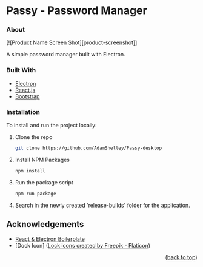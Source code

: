 # Passy - Password Manager




### About

[![Product Name Screen Shot][product-screenshot]]


A simple password manager built with Electron.

### Built With
* [Electron](https://www.electronjs.org/)
* [React.js](https://reactjs.org/)
* [Bootstrap](https://getbootstrap.com/)

### Installation

To install and run the project locally:

1. Clone the repo
   ```sh
   git clone https://github.com/AdamShelley/Passy-desktop
   ```
2. Install NPM Packages
    ```sh
    npm install
    ```
3. Run the package script
    ```sh
    npm run package
    ```
4. Search in the newly created 'release-builds' folder for the application.


## Acknowledgements
* [React & Electron Boilerplate](https://github.com/bradtraversy/simple-electron-react)
* [Dock Icon] (<a href="https://www.flaticon.com/free-icons/lock" title="lock icons">Lock icons created by Freepik - Flaticon</a>)


<p align="right">(<a href="#top">back to top</a>)</p>